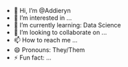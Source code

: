 - 👋 Hi, I’m @Addieryn
- 👀 I’m interested in ...
- 🌱 I’m currently learning: Data Science
- 💞️ I’m looking to collaborate on ...
- 📫 How to reach me ...
- 😄 Pronouns: They/Them
- ⚡ Fun fact: ...
